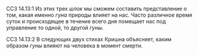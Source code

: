 ССЗ 14.13:1	Из этих трех _шлок_ мы сможем составить представление о том, какая именно _гуна_ природы влияет на нас. Часто различное время суток и происходящее в течение всего дня помещает нас под управление то одной, то другой _гуны._

ССЗ 14.13:2	В следующих двух стихах Кришна объясняет, каким образом _гуны_ влияют на человека в момент смерти.